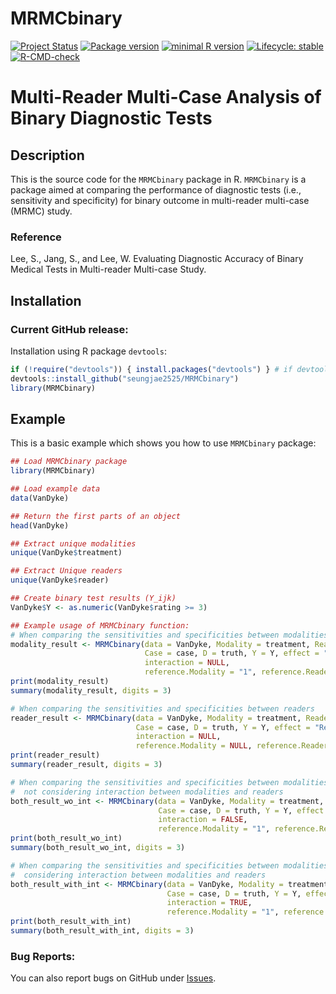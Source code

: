 # MRMCbinary

<!-- badges: start -->
[![Project Status](https://www.repostatus.org/badges/latest/active.svg)](https://www.repostatus.org/#active/)
[![Package version](https://img.shields.io/badge/GitHub-1.0.0-orange.svg)](https://github.com/seungjae2525/MRMCbinary/)
[![minimal R version](https://img.shields.io/badge/R-v4.2.0+-blue.svg)](https://cran.r-project.org/)
[![Lifecycle: stable](https://img.shields.io/badge/lifecycle-stable-brightgreen.svg)](https://lifecycle.r-lib.org/articles/stages.html#stable)
[![R-CMD-check](https://github.com/seungjae2525/MRMCbinary/actions/workflows/R-CMD-check.yaml/badge.svg)](https://github.com/seungjae2525/MRMCbinary/actions/workflows/R-CMD-check.yaml)
<!-- badges: end -->

# Multi-Reader Multi-Case Analysis of Binary Diagnostic Tests

## Description
This is the source code for the `MRMCbinary` package in R. 
`MRMCbinary` is a package aimed at comparing the performance of diagnostic tests (i.e., sensitivity and specificity) for binary outcome in multi-reader multi-case (MRMC) study.
 
### Reference
Lee, S., Jang, S., and Lee, W. Evaluating Diagnostic Accuracy of Binary Medical Tests in Multi-reader Multi-case Study.

## Installation
### Current GitHub release:
Installation using R package `devtools`:

```r
if (!require("devtools")) { install.packages("devtools") } # if devtools not already installed
devtools::install_github("seungjae2525/MRMCbinary")
library(MRMCbinary)
```

## Example
This is a basic example which shows you how to use `MRMCbinary` package:

``` r
## Load MRMCbinary package
library(MRMCbinary)

## Load example data
data(VanDyke)

## Return the first parts of an object
head(VanDyke)

## Extract unique modalities
unique(VanDyke$treatment)

## Extract Unique readers
unique(VanDyke$reader)

## Create binary test results (Y_ijk)
VanDyke$Y <- as.numeric(VanDyke$rating >= 3)

## Example usage of MRMCbinary function:
# When comparing the sensitivities and specificities between modalities
modality_result <- MRMCbinary(data = VanDyke, Modality = treatment, Reader = reader,
                              Case = case, D = truth, Y = Y, effect = "Modality",
                              interaction = NULL,
                              reference.Modality = "1", reference.Reader = NULL)
print(modality_result)
summary(modality_result, digits = 3)

# When comparing the sensitivities and specificities between readers
reader_result <- MRMCbinary(data = VanDyke, Modality = treatment, Reader = reader,
                            Case = case, D = truth, Y = Y, effect = "Reader",
                            interaction = NULL,
                            reference.Modality = NULL, reference.Reader = "1")
print(reader_result)
summary(reader_result, digits = 3)

# When comparing the sensitivities and specificities between modalities and between readers together
#  not considering interaction between modalities and readers
both_result_wo_int <- MRMCbinary(data = VanDyke, Modality = treatment, Reader = reader,
                                 Case = case, D = truth, Y = Y, effect = "Both",
                                 interaction = FALSE,
                                 reference.Modality = "1", reference.Reader = "1")
print(both_result_wo_int)
summary(both_result_wo_int, digits = 3)

# When comparing the sensitivities and specificities between modalities and between readers together
#  considering interaction between modalities and readers
both_result_with_int <- MRMCbinary(data = VanDyke, Modality = treatment, Reader = reader,
                                   Case = case, D = truth, Y = Y, effect = "Both",
                                   interaction = TRUE,
                                   reference.Modality = "1", reference.Reader = "1")
print(both_result_with_int)
summary(both_result_with_int, digits = 3)
```

### Bug Reports:
You can also report bugs on GitHub under [Issues](https://github.com/seungjae2525/MRMCbinary/issues/).
